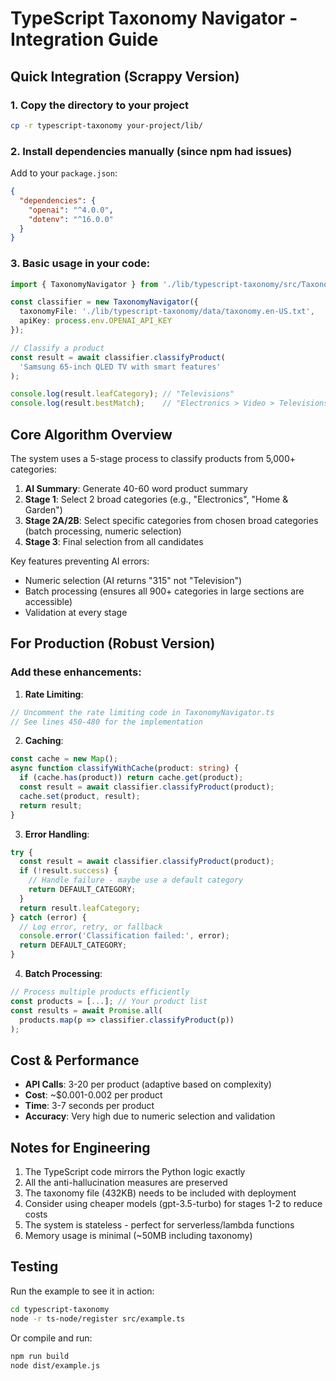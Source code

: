 # TypeScript Taxonomy Navigator - Integration Guide

## Quick Integration (Scrappy Version)

### 1. Copy the directory to your project
```bash
cp -r typescript-taxonomy your-project/lib/
```

### 2. Install dependencies manually (since npm had issues)
Add to your `package.json`:
```json
{
  "dependencies": {
    "openai": "^4.0.0",
    "dotenv": "^16.0.0"
  }
}
```

### 3. Basic usage in your code:

```typescript
import { TaxonomyNavigator } from './lib/typescript-taxonomy/src/TaxonomyNavigator';

const classifier = new TaxonomyNavigator({
  taxonomyFile: './lib/typescript-taxonomy/data/taxonomy.en-US.txt',
  apiKey: process.env.OPENAI_API_KEY
});

// Classify a product
const result = await classifier.classifyProduct(
  'Samsung 65-inch QLED TV with smart features'
);

console.log(result.leafCategory); // "Televisions"
console.log(result.bestMatch);    // "Electronics > Video > Televisions"
```

## Core Algorithm Overview

The system uses a 5-stage process to classify products from 5,000+ categories:

1. **AI Summary**: Generate 40-60 word product summary
2. **Stage 1**: Select 2 broad categories (e.g., "Electronics", "Home & Garden")
3. **Stage 2A/2B**: Select specific categories from chosen broad categories (batch processing, numeric selection)
4. **Stage 3**: Final selection from all candidates

Key features preventing AI errors:
- Numeric selection (AI returns "315" not "Television")
- Batch processing (ensures all 900+ categories in large sections are accessible)
- Validation at every stage

## For Production (Robust Version)

### Add these enhancements:

1. **Rate Limiting**:
```typescript
// Uncomment the rate limiting code in TaxonomyNavigator.ts
// See lines 450-480 for the implementation
```

2. **Caching**:
```typescript
const cache = new Map();
async function classifyWithCache(product: string) {
  if (cache.has(product)) return cache.get(product);
  const result = await classifier.classifyProduct(product);
  cache.set(product, result);
  return result;
}
```

3. **Error Handling**:
```typescript
try {
  const result = await classifier.classifyProduct(product);
  if (!result.success) {
    // Handle failure - maybe use a default category
    return DEFAULT_CATEGORY;
  }
  return result.leafCategory;
} catch (error) {
  // Log error, retry, or fallback
  console.error('Classification failed:', error);
  return DEFAULT_CATEGORY;
}
```

4. **Batch Processing**:
```typescript
// Process multiple products efficiently
const products = [...]; // Your product list
const results = await Promise.all(
  products.map(p => classifier.classifyProduct(p))
);
```

## Cost & Performance

- **API Calls**: 3-20 per product (adaptive based on complexity)
- **Cost**: ~$0.001-0.002 per product
- **Time**: 3-7 seconds per product
- **Accuracy**: Very high due to numeric selection and validation

## Notes for Engineering

1. The TypeScript code mirrors the Python logic exactly
2. All the anti-hallucination measures are preserved
3. The taxonomy file (432KB) needs to be included with deployment
4. Consider using cheaper models (gpt-3.5-turbo) for stages 1-2 to reduce costs
5. The system is stateless - perfect for serverless/lambda functions
6. Memory usage is minimal (~50MB including taxonomy)

## Testing

Run the example to see it in action:
```bash
cd typescript-taxonomy
node -r ts-node/register src/example.ts
```

Or compile and run:
```bash
npm run build
node dist/example.js
``` 